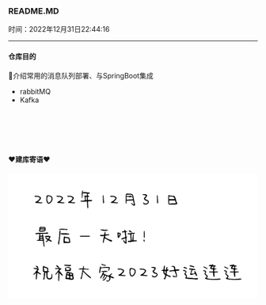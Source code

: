 ### README.MD

时间：2022年12月31日22:44:16

---

 #### 仓库目的

🚩介绍常用的消息队列部署、与SpringBoot集成

- rabbitMQ
- Kafka



<br><br><br><br>



#### ❤️建库寄语❤️

![](https://github.com/MagicFollower/springboot-MQ/blob/main/doc/images/2022最后一天啦.png)

